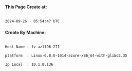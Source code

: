 
   
#### This Page Create at:

```bash

2024-09-26 - 05:54:47 UTC

```

#### Create By Machine:

```bash

Host Name : fv-az1196-271

platform  : Linux-6.8.0-1014-azure-x86_64-with-glibc2.35

Ip Local  : 10.1.0.136

```

